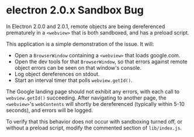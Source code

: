 # electron 2.0.x <webview> Sandbox Bug

In Electron 2.0.0 and 2.0.1, remote objects are being dereferenced prematurely in a `<webview>` that is both sandboxed, and has a preload script.

This application is a simple demonstration of the issue. It will:

* Open a `BrowserWindow` containing a `<webview>` that loads google.com.
* Open the dev tools for that `BrowserWindow`, so that errors against remote object errors can be seen on that window's console.
* Log object dereferences on stdout.
* Start an interval timer that polls `webview.getId()`.

The Google landing page should not exhibit any errors, with each call to `webview.getId()` succeeding. After navigating to another page, the `<webview>`'s `webContents` will shortly be dereferenced (typically within 5-10 seconds), and errors will be logged.

To verify that this behavior does not occur with sandboxing turned off, or without a preload script, modify the commented section of `lib/index.js`.
